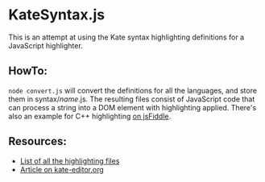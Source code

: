 # KateSyntax.js
This is an attempt at using the Kate syntax highlighting definitions for a JavaScript highlighter.
## HowTo:
`node convert.js` will convert the definitions for all the languages, and store them in syntax/*name*.js.
The resulting files consist of JavaScript code that can process a string into a DOM element with highlighting applied.
There's also an example for C++ highlighting [on jsFiddle](http://jsfiddle.net/yfBsW/2/).
## Resources:
* [List of all the highlighting files](http://kate-editor.org/syntax/update-3.7.xml)
* [Article on kate-editor.org](http://kate-editor.org/2005/03/24/writing-a-syntax-highlighting-file/)
